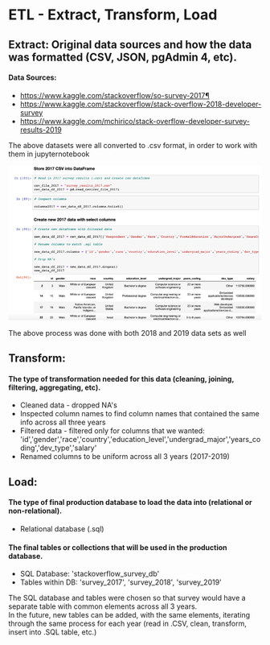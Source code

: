 # ETL - Extract, Transform, Load

## Extract: Original data sources and how the data was formatted (CSV, JSON, pgAdmin 4, etc).

#### Data Sources:

* https://www.kaggle.com/stackoverflow/so-survey-2017¶
* https://www.kaggle.com/stackoverflow/stack-overflow-2018-developer-survey
* https://www.kaggle.com/mchirico/stack-overflow-developer-survey-results-2019

The above datasets were all converted to .csv format, in order to work with them in jupyternotebook

![csv.png](csv.png)

The above process was done with both 2018 and 2019 data sets as well 

## Transform:
#### The type of transformation needed for this data (cleaning, joining, filtering, aggregating, etc).

- Cleaned data - dropped NA's
- Inspected column names to find column names that contained the same info across all three years
- Filtered data - filtered only for columns that we wanted:
'id','gender','race','country','education_level','undergrad_major','years_coding','dev_type','salary'
- Renamed columns to be uniform across all 3 years (2017-2019)

## Load:

#### The type of final production database to load the data into (relational or non-relational).

- Relational database (.sql)

#### The final tables or collections that will be used in the production database.

- SQL Database: 'stackoverflow_survey_db'
- Tables within DB: 'survey_2017', 'survey_2018', 'survey_2019'

The SQL database and tables were chosen so that survey would have a separate table with common elements across all 3 years.  
In the future, new tables can be added, with the same elements, iterating through the same process for each year (read in .CSV, clean, transform, insert into .SQL table, etc.)
